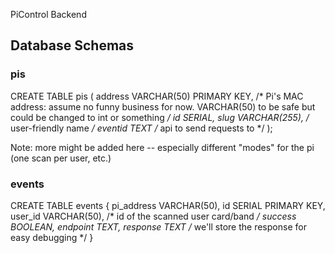 PiControl Backend

## Database Schemas

### pis

CREATE TABLE pis (
  address VARCHAR(50) PRIMARY KEY, /* Pi's MAC address: assume no funny business for now. VARCHAR(50) to be safe but could be changed to int or something */
  id SERIAL,
  slug VARCHAR(255), /* user-friendly name */
  eventid TEXT /* api to send requests to */
);

Note: more might be added here -- especially different "modes" for the pi (one scan per user, etc.)

### events

CREATE TABLE events {
    pi_address VARCHAR(50),
    id SERIAL PRIMARY KEY,
    user_id VARCHAR(50), /* id of the scanned user card/band */
    success BOOLEAN,
    endpoint TEXT,
    response TEXT /* we'll store the response for easy debugging */
}